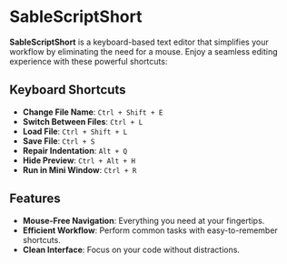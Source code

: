 # SableScriptShort

**SableScriptShort** is a keyboard-based text editor that simplifies your workflow by eliminating the need for a mouse. Enjoy a seamless editing experience with these powerful shortcuts:

## Keyboard Shortcuts

- **Change File Name**: `Ctrl + Shift + E`
- **Switch Between Files**: `Ctrl + L`
- **Load File**: `Ctrl + Shift + L`
- **Save File**: `Ctrl + S`
- **Repair Indentation**: `Alt + Q`
- **Hide Preview**: `Ctrl + Alt + H`
- **Run in Mini Window**: `Ctrl + R`

## Features

- **Mouse-Free Navigation**: Everything you need at your fingertips.
- **Efficient Workflow**: Perform common tasks with easy-to-remember shortcuts.
- **Clean Interface**: Focus on your code without distractions.
